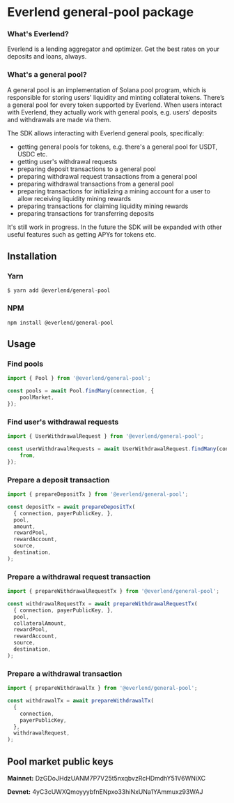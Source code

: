 # Everlend general-pool package

### What's Everlend?

Everlend is a lending aggregator and optimizer. Get the best rates on your deposits and loans, always.

### What's a general pool?

A general pool is an implementation of Solana pool program, which is responsible for storing users' liquidity and
minting collateral tokens. There’s a general pool for every token supported by Everlend. When users interact with
Everlend, they actually work with general pools, e.g. users' deposits and withdrawals are made via them.

The SDK allows interacting with Everlend general pools, specifically:

* getting general pools for tokens, e.g. there's a general pool for USDT, USDC etc.
* getting user's withdrawal requests
* preparing deposit transactions to a general pool
* preparing withdrawal request transactions from a general pool
* preparing withdrawal transactions from a general pool
* preparing transactions for initializing a mining account for a user to allow receiving liquidity mining rewards
* preparing transactions for claiming liquidity mining rewards
* preparing transactions for transferring deposits

It's still work in progress. In the future the SDK will be expanded with other useful features such as getting APYs for tokens etc.

## Installation

### Yarn

`$ yarn add @everlend/general-pool`

### NPM

`npm install @everlend/general-pool`

## Usage

### Find pools
```js
import { Pool } from '@everlend/general-pool';

const pools = await Pool.findMany(connection, {
    poolMarket,
});
```

### Find user's withdrawal requests
```js
import { UserWithdrawalRequest } from '@everlend/general-pool';

const userWithdrawalRequests = await UserWithdrawalRequest.findMany(connection, {
    from,
});
```

### Prepare a deposit transaction
```js
import { prepareDepositTx } from '@everlend/general-pool';

const depositTx = await prepareDepositTx(
  { connection, payerPublicKey, },
  pool,
  amount,
  rewardPool,
  rewardAccount,
  source,
  destination,
);
```

### Prepare a withdrawal request transaction
```js
import { prepareWithdrawalRequestTx } from '@everlend/general-pool';

const withdrawalRequestTx = await prepareWithdrawalRequestTx(
  { connection, payerPublicKey, },
  pool,
  collateralAmount,
  rewardPool,
  rewardAccount,
  source,
  destination,
);
```

### Prepare a withdrawal transaction
```js
import { prepareWithdrawalTx } from '@everlend/general-pool';

const withdrawalTx = await prepareWithdrawalTx(
  {
    connection,
    payerPublicKey,
  },
  withdrawalRequest,
);
```

## Pool market public keys

**Mainnet:** DzGDoJHdzUANM7P7V25t5nxqbvzRcHDmdhY51V6WNiXC

**Devnet:** 4yC3cUWXQmoyyybfnENpxo33hiNxUNa1YAmmuxz93WAJ
